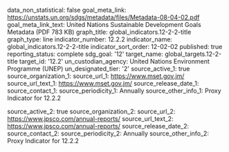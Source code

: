 data_non_statistical: false
goal_meta_link: https://unstats.un.org/sdgs/metadata/files/Metadata-08-04-02.pdf
goal_meta_link_text: United Nations Sustainable Development Goals Metadata (PDF 783
  KB)
graph_title: global_indicators.12-2-2-title
graph_type: line
indicator_number: 12.2.2
indicator_name: global_indicators.12-2-2-title
indicator_sort_order: 12-02-02
published: true
reporting_status: complete
sdg_goal: '12'
target_name: global_targets.12-2-title
target_id: '12.2'
un_custodian_agency: United Nations Environment Programme (UNEP)
un_designated_tier: '2'
source_active_1: true
source_organization_1: 
source_url_1: https://www.mset.gov.jm/
source_url_text_1: https://www.mset.gov.jm/
source_release_date_1: 
source_contact_1: 
source_periodicity_1: Annually
source_other_info_1: Proxy Indicator for  12.2.2
    
source_active_2: true
source_organization_2: 
source_url_2: https://www.jpsco.com/annual-reports/
source_url_text_2: https://www.jpsco.com/annual-reports/
source_release_date_2: 
source_contact_2: 
source_periodicity_2: Annually
source_other_info_2: Proxy Indicator for  12.2.2 
   
